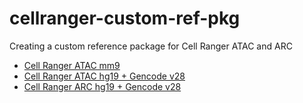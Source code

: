 # cellranger-custom-ref-pkg

Creating a custom reference package for Cell Ranger ATAC and ARC

- [Cell Ranger ATAC mm9](./atac-mm9/README.md)
- [Cell Ranger ATAC hg19 + Gencode v28](./atac-hg19-Gencode-v28/README.md)
- [Cell Ranger ARC hg19 + Gencode v28](./atac-hg19-Gencode-v28/README.md)
